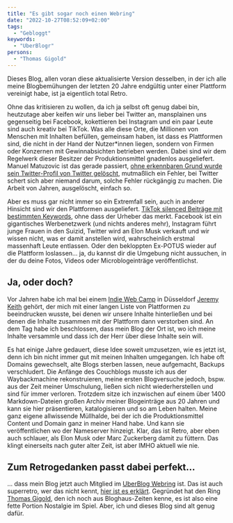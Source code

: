 ```yaml
---
title: "Es gibt sogar noch einen Webring"
date: "2022-10-27T08:52:09+02:00"
tags:
  - "Gebloggt"
keywords:
  - "UberBlogr"
persons:
  - "Thomas Gigold"
---
```


Dieses Blog, allen voran diese aktualisierte Version desselben, in der ich alle meine Blogbemühungen der letzten 20 Jahre endgültig unter einer Plattform vereinigt habe, ist ja eigentlich total Retro.

Ohne das kritisieren zu wollen, da ich ja selbst oft genug dabei bin, heutzutage aber keifen wir uns lieber bei Twitter an, mansplainen uns gegenseitig bei Facebook, kokettieren bei Instagram und ein paar Leute sind auch kreativ bei TikTok. Was alle diese Orte, die Millionen von Menschen mit Inhalten befüllen, gemeinsam haben, ist dass es Plattformen sind, die nicht in der Hand der Nutzer\*innen liegen, sondern von Firmen oder Konzernen mit Gewinnabsichten betrieben werden. Dabei sind wir dem Regelwerk dieser Besitzer der Produktionsmittel gnadenlos ausgeliefert. Manuel Matuzovic ist das gerade passiert, [ohne erkennbaren Grund wurde sein Twitter-Profil von Twitter gelöscht](https://www.matuzo.at/blog/2022/twitter-ban/), mutmaßlich ein Fehler, bei Twitter schert sich aber niemand darum, solche Fehler rückgängig zu machen. Die Arbeit von Jahren, ausgelöscht, einfach so. 

Aber es muss gar nicht immer so ein Extremfall sein, auch in anderer Hinsicht sind wir den Plattformen ausgeliefert. [TikTok silenced Beiträge mit bestimmten Keywords](https://www.sueddeutsche.de/wirtschaft/tiktok-zensur-china-bytedance-1.5555464), ohne dass der Urheber das merkt. Facebook ist ein gigantisches Werbenetzwerk (und nichts anderes mehr), Instagram führt junge Frauen in den Suizid, Twitter wird an Elon Musk verkauft und wir wissen nicht, was er damit anstellen wird, wahrscheinlich erstmal massenhaft Leute entlassen. Oder den bekloppten Ex-POTUS wieder auf die Plattform loslassen… ja, du kannst dir die Umgebung nicht aussuchen, in der du deine Fotos, Videos oder Microblogeinträge veröffentlichst. 

## Ja, oder doch?
Vor Jahren habe ich mal bei einem [Indie Web Camp](https://indieweb.org/IndieWebCamps) in Düsseldorf [Jeremy Keith](https://adactio.com/) gehört, der mich mit einer langen Liste von Plattformen zu beeindrucken wusste, bei denen wir unsere Inhalte hinterließen und bei denen die Inhalte zusammen mit der Plattform dann verstorben sind. An dem Tag habe ich beschlossen, dass mein Blog der Ort ist, wo ich meine Inhalte versammle und dass ich der Herr über diese Inhalte sein will.

Es hat einige Jahre gedauert, diese Idee soweit umzusetzen, wie es jetzt ist, denn ich bin nicht immer gut mit meinen Inhalten umgegangen. Ich habe oft Domains gewechselt, alte Blogs sterben lassen, neue aufgemacht, Backups verschludert. Die Anfänge des Couchblogs musste ich aus der Waybackmachine rekonstruieren, meine ersten Blogversuche jedoch, bspw. aus der Zeit meiner Umschulung, ließen sich nicht wiederherstellen und sind für immer verloren. Trotzdem sitze ich inzwischen auf einem über 1400 Markdown-Dateien großen Archiv meiner Blogeinträge aus 20 Jahren und kann sie hier präsentieren, katalogisieren und so am Leben halten. Meine ganz eigene allwissende Müllhalde, bei der ich die Produktionsmittel Content und Domain ganz in meiner Hand habe. Und kann sie veröffentlichen wo der Nameserver hinzeigt. Klar, das ist Retro, aber eben auch schlauer, als Elon Musk oder Marc Zuckerberg damit zu füttern. Das klingt einerseits nach guter alter Zeit, ist aber IMHO aktuell wie nie.

## Zum Retrogedanken passt dabei perfekt…
… dass mein Blog jetzt auch Mitglied im [UberBlog Webring](https://uberblogr.de/home/couchblog) ist. Das ist auch superretro, wer das nicht kennt, [hier ist es erklärt](https://uberblogr.de/faq). Gegründet hat den Ring [Thomas Gigold](https://gigold.me/), den ich noch aus Bloghaus-Zeiten kenne, es ist also eine fette Portion Nostalgie im Spiel. Aber, ich und dieses Blog sind alt genug dafür.

